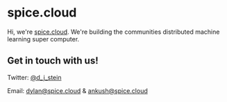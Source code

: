 # spice.cloud

Hi, we're [spice.cloud](https://spice.cloud). We're building the communities distributed machine learning super computer.

## Get in touch with us!

Twitter: [@d_j_stein](https://twitter.com/d_j_stein)

Email: [dylan@spice.cloud](mailto:dylan@spice.cloud)
&
[ankush@spice.cloud](mailto:ankush@spice.cloud)
